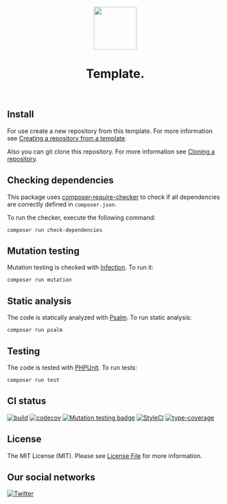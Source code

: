 <p align="center">
    <a href="https://github.com/yii-tools/template" target="_blank">
        <img src="https://avatars.githubusercontent.com/u/121752654?s=200&v=4" height="100px">
    </a>
    <h1 align="center">Template.</h1>
    <br>
</p>

## Install

For use create a new repository from this template. For more information see [Creating a repository from a template](https://docs.github.com/en/github/creating-cloning-and-archiving-repositories/creating-a-repository-from-a-template).

Also you can git clone this repository. For more information see [Cloning a repository](https://docs.github.com/en/github/creating-cloning-and-archiving-repositories/cloning-a-repository).

## Checking dependencies

This package uses [composer-require-checker](https://github.com/maglnet/ComposerRequireChecker) to check if all dependencies are correctly defined in `composer.json`.

To run the checker, execute the following command:

```shell
composer run check-dependencies
```

## Mutation testing

Mutation testing is checked with [Infection](https://infection.github.io/). To run it:

```shell
composer run mutation
```

## Static analysis

The code is statically analyzed with [Psalm](https://psalm.dev/). To run static analysis:

```shell
composer run psalm
```

## Testing

The code is tested with [PHPUnit](https://phpunit.de/). To run tests:

```
composer run test
```

## CI status

[![build](https://github.com/yii-tools/template/actions/workflows/build.yml/badge.svg)](https://github.com/yii-tools/template/actions/workflows/build.yml)
[![codecov](https://codecov.io/gh/yii-tools/template/branch/main/graph/badge.svg?token=MF0XUGVLYC)](https://codecov.io/gh/yii-tools/template)
[![Mutation testing badge](https://img.shields.io/endpoint?style=flat&url=https%3A%2F%2Fbadge-api.stryker-mutator.io%2Fgithub.com%2Fyii-tools%2Ftemplate%2Fmain)](https://dashboard.stryker-mutator.io/reports/github.com/yii-tools/template/main)
[![StyleCI](https://github.styleci.io/repos/584520921/shield?branch=main)](https://github.styleci.io/repos/584520921?branch=main)
[![type-coverage](https://shepherd.dev/github/yii-tools/template/coverage.svg)](https://shepherd.dev/github/yiii-tools/forms)

## License

The MIT License (MIT). Please see [License File](LICENSE.md) for more information.

## Our social networks

[![Twitter](https://img.shields.io/badge/twitter-follow-1DA1F2?logo=twitter&logoColor=1DA1F2&labelColor=555555?style=flat)](https://twitter.com/Terabytesoftw)
